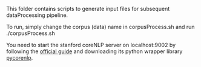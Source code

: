 This folder contains scripts to generate input files for subsequent dataProcessing pipeline.

To run, simply change the corpus (data) name in corpusProcess.sh and run ./corpusProcess.sh

You need to start the stanford coreNLP server on localhost:9002 by following the [official guide](https://stanfordnlp.github.io/CoreNLP/corenlp-server.html#getting-started) and downloading its python wrapper library [pycorenlp](https://github.com/smilli/py-corenlp). 
